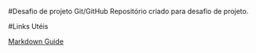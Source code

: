 #Desafio de projeto Git/GitHub
Repositório criado para desafio de projeto.

#Links Utéis

[Markdown Guide](https://www.markdownguide.org/getting-started/) 
